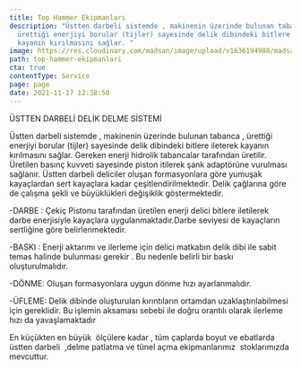 ```yaml
---
title: Top Hammer Ekipmanları
description: "Üstten darbeli sistemde , makinenin üzerinde bulunan tabanca ,
  ürettiği enerjiyi borular (tijler) sayesinde delik dibindeki bitlere ileterek
  kayanın kırılmasını sağlar. "
image: https://res.cloudinary.com/madsan/image/upload/v1636194988/madsan-stock/IMG_3205_tqzmzj.jpg
path: top-hammer-ekipmanlari
cta: true
contentType: Service
page: page
date: 2021-11-17 12:38:50
---
```

ÜSTTEN DARBELİ DELİK DELME SİSTEMİ

Üstten darbeli sistemde , makinenin üzerinde bulunan tabanca , ürettiği enerjiyi borular (tijler) sayesinde delik dibindeki bitlere ileterek kayanın kırılmasını sağlar. Gereken enerji hidrolik tabancalar tarafından üretilir. Üretilen basınç kuvveti sayesinde piston itilerek şank adaptörüne vurulması sağlanır. Üstten darbeli deliciler oluşan formasyonlara göre yumuşak kayaçlardan sert kayaçlara kadar çeşitlendirilmektedir. Delik çağlarına göre de çalışma şekli ve büyüklükleri değişiklik göstermektedir. 

\-DARBE : Çekiç Pistonu tarafından üretilen enerji delici bitlere iletilerek darbe enerjisiyle kayaçlara uygulanmaktadır.Darbe seviyesi de kayaçların sertliğine göre belirlenmektedir.

\-BASKI : Enerji aktarımı ve ilerleme için delici matkabın delik dibi ile sabit temas halinde bulunması gerekir . Bu nedenle belirli bir baskı oluşturulmalıdır.

\-DÖNME: Oluşan formasyonlara uygun dönme hızı ayarlanmalıdır.

\-ÜFLEME: Delik dibinde oluşturulan kırıntıların ortamdan uzaklaştırılabilmesi için gereklidir. Bu işlemin aksaması sebebi ile doğru orantılı olarak ilerleme hızı da yavaşlamaktadır

En küçükten en büyük  ölçülere kadar , tüm çaplarda boyut ve ebatlarda  üstten darbeli  ,delme patlatma ve tünel açma ekipmanlarımız  stoklarımızda mevcuttur.